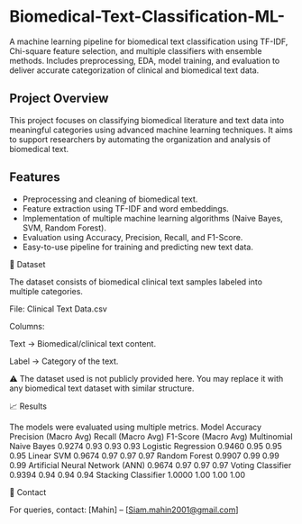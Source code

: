# Biomedical-Text-Classification-ML-
A machine learning pipeline for biomedical text classification using TF-IDF, Chi-square feature selection, and multiple classifiers with ensemble methods. Includes preprocessing, EDA, model training, and evaluation to deliver accurate categorization of clinical and biomedical text data.
## Project Overview
This project focuses on classifying biomedical literature and text data into meaningful categories using advanced machine learning techniques. It aims to support researchers by automating the organization and analysis of biomedical text.

## Features
- Preprocessing and cleaning of biomedical text.
- Feature extraction using TF-IDF and word embeddings.
- Implementation of multiple machine learning algorithms (Naive Bayes, SVM, Random Forest).
- Evaluation using Accuracy, Precision, Recall, and F1-Score.
- Easy-to-use pipeline for training and predicting new text data.

📂 Dataset

The dataset consists of biomedical clinical text samples labeled into multiple categories.

File: Clinical Text Data.csv

Columns:

Text → Biomedical/clinical text content.

Label → Category of the text.

⚠ The dataset used is not publicly provided here. You may replace it with any biomedical text dataset with similar structure.


📈 Results

The models were evaluated using multiple metrics.
Model	Accuracy	Precision (Macro Avg)	Recall (Macro Avg)	F1-Score (Macro Avg)
Multinomial Naive Bayes	0.9274	0.93	0.93	0.93
Logistic Regression	0.9460	0.95	0.95	0.95
Linear SVM	0.9674	0.97	0.97	0.97
Random Forest	0.9907	0.99	0.99	0.99
Artificial Neural Network (ANN)	0.9674	0.97	0.97	0.97
Voting Classifier	0.9394	0.94	0.94	0.94
Stacking Classifier	1.0000	1.00	1.00	1.00


📧 Contact

For queries, contact: [Mahin] – [Siam.mahin2001@gmail.com]
